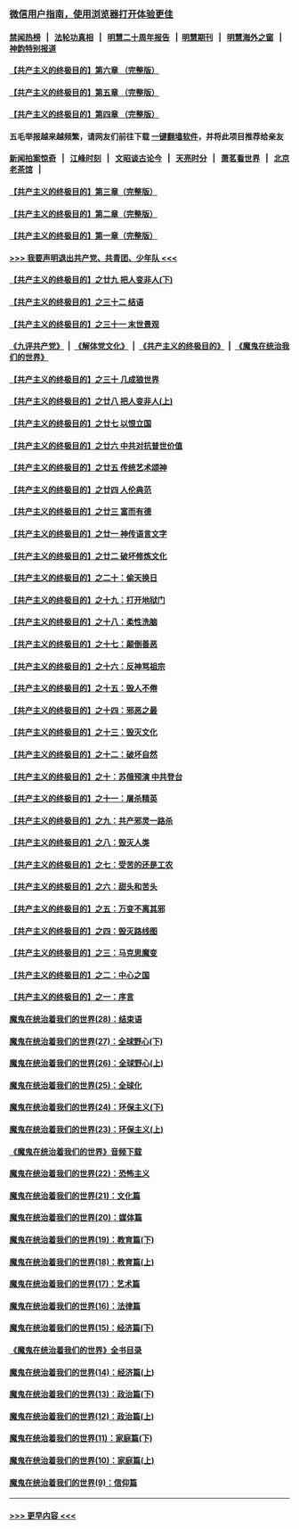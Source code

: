 ### [微信用户指南，使用浏览器打开体验更佳](https://github.com/gfw-breaker/banned-news1/blob/master/indexes/wechat-guide.md?t=0)
#### [禁闻热榜](热点新闻.md?t=0)  &nbsp;&nbsp;|&nbsp;&nbsp; [法轮功真相](https://github.com/gfw-breaker/truth/blob/master/README.md?t=0) &nbsp;&nbsp;|&nbsp;&nbsp; [明慧二十周年报告](https://github.com/gfw-breaker/mh-reports/blob/master/README.md?t=0) &nbsp;&nbsp;|&nbsp;&nbsp;[明慧期刊](https://github.com/gfw-breaker/mh-qikan) &nbsp;&nbsp;|&nbsp;&nbsp; [明慧海外之窗](https://github.com/gfw-breaker/mh-news/blob/master/README.md?t=0) &nbsp;&nbsp;|&nbsp;&nbsp; [神韵特别报道](https://github.com/gfw-breaker/mh-news/blob/master/shenyun.md?t=0)
#### [【共产主义的终极目的】第六章 （完整版）](../pages/nsc422/n11428913.md?t=02091144) 
#### [【共产主义的终极目的】第五章 （完整版）](../pages/nsc422/n11428912.md?t=02091144) 
#### [【共产主义的终极目的】第四章 （完整版）](../pages/nsc422/n11428907.md?t=02091144) 
#### 五毛举报越来越频繁，请网友们前往下载 [一键翻墙软件](https://github.com/gfw-breaker/ssr-accounts)，并将此项目推荐给亲友
#### [新闻拍案惊奇](https://github.com/gfw-breaker/banned-news1/blob/master/pages/link4.md) &nbsp;&nbsp;|&nbsp;&nbsp; [江峰时刻](https://github.com/gfw-breaker/banned-news1/blob/master/pages/link4.md) &nbsp;&nbsp;|&nbsp;&nbsp; [文昭谈古论今](https://github.com/gfw-breaker/banned-news1/blob/master/pages/link4.md) &nbsp;&nbsp;|&nbsp;&nbsp; [天亮时分](https://github.com/gfw-breaker/banned-news1/blob/master/pages/link4.md) &nbsp;&nbsp;|&nbsp;&nbsp; [萧茗看世界](https://github.com/gfw-breaker/banned-news1/blob/master/pages/link4.md) &nbsp;&nbsp;|&nbsp;&nbsp; [北京老茶馆](https://github.com/gfw-breaker/banned-news1/blob/master/pages/link4.md) &nbsp;&nbsp;|&nbsp;&nbsp; 
#### [【共产主义的终极目的】第三章（完整版）](../pages/nsc422/n11428848.md?t=02091144) 
#### [【共产主义的终极目的】第二章（完整版）](../pages/nsc422/n11428831.md?t=02091144) 
#### [【共产主义的终极目的】第一章（完整版）](../pages/nsc422/n11417651.md?t=02091144) 
#### [>>> 我要声明退出共产党、共青团、少年队 <<<](https://github.com/begood0513/goodnews/blob/master/quit/letter.md) 
#### [【共产主义的终极目的】之廿九 把人变非人(下)](../pages/nsc422/n11344140.md?t=02091144) 
#### [【共产主义的终极目的】之三十二 结语](../pages/nsc422/n11360535.md?t=02091144) 
#### [【共产主义的终极目的】之三十一 末世景观](../pages/nsc422/n11351129.md?t=02091144) 
#### [《九评共产党》](https://github.com/begood0513/9ping.md/blob/master/README.md) &nbsp;|&nbsp; [《解体党文化》](../../../../jtdwh.md/blob/master/README.md)  &nbsp;|&nbsp; [《共产主义的终极目的》](../../../../gczydzjmd.md/blob/master/README.md) &nbsp;|&nbsp; [《魔鬼在统治我们的世界》](../../../../mgztzwmdsj.md/blob/master/README.md) 
#### [【共产主义的终极目的】之三十 几成狼世界](../pages/nsc422/n11348280.md?t=02091144) 
#### [【共产主义的终极目的】之廿八 把人变非人(上)](../pages/nsc422/n11340492.md?t=02091144) 
#### [【共产主义的终极目的】之廿七 以恨立国](../pages/nsc422/n11336944.md?t=02091144) 
#### [【共产主义的终极目的】之廿六 中共对抗普世价值](../pages/nsc422/n11324785.md?t=02091144) 
#### [【共产主义的终极目的】之廿五 传统艺术颂神](../pages/nsc422/n11296396.md?t=02091144) 
#### [【共产主义的终极目的】之廿四 人伦典范](../pages/nsc422/n11296397.md?t=02091144) 
#### [【共产主义的终极目的】之廿三 富而有德](../pages/nsc422/n11283598.md?t=02091144) 
#### [【共产主义的终极目的】之廿一 神传语言文字](../pages/nsc422/n11263265.md?t=02091144) 
#### [【共产主义的终极目的】之廿二 破坏修炼文化](../pages/nsc422/n11245728.md?t=02091144) 
#### [【共产主义的终极目的】之二十：偷天换日](../pages/nsc422/n11238846.md?t=02091144) 
#### [【共产主义的终极目的】之十九：打开地狱门](../pages/nsc422/n11206376.md?t=02091144) 
#### [【共产主义的终极目的】之十八：柔性洗脑](../pages/nsc422/n11199994.md?t=02091144) 
#### [【共产主义的终极目的】之十七：颠倒善恶](../pages/nsc422/n11179782.md?t=02091144) 
#### [【共产主义的终极目的】之十六：反神骂祖宗](../pages/nsc422/n11166798.md?t=02091144) 
#### [【共产主义的终极目的】之十五：毁人不倦](../pages/nsc422/n11166792.md?t=02091144) 
#### [【共产主义的终极目的】之十四：邪恶之最](../pages/nsc422/n11150249.md?t=02091144) 
#### [【共产主义的终极目的】之十三：毁灭文化](../pages/nsc422/n11135227.md?t=02091144) 
#### [【共产主义的终极目的】之十二：破坏自然](../pages/nsc422/n11135214.md?t=02091144) 
#### [【共产主义的终极目的】之十：苏俄预演 中共登台](../pages/nsc422/n11118424.md?t=02091144) 
#### [【共产主义的终极目的】之十一：屠杀精英](../pages/nsc422/n11118442.md?t=02091144) 
#### [【共产主义的终极目的】之九：共产邪灵一路杀](../pages/nsc422/n11114139.md?t=02091144) 
#### [【共产主义的终极目的】之八：毁灭人类](../pages/nsc422/n11108503.md?t=02091144) 
#### [【共产主义的终极目的】之七：受苦的还是工农](../pages/nsc422/n11101809.md?t=02091144) 
#### [【共产主义的终极目的】之六：甜头和苦头](../pages/nsc422/n11096971.md?t=02091144) 
#### [【共产主义的终极目的】之五：万变不离其邪](../pages/nsc422/n11091285.md?t=02091144) 
#### [【共产主义的终极目的】之四：毁灭路线图](../pages/nsc422/n11086284.md?t=02091144) 
#### [【共产主义的终极目的】之三：马克思魔变](../pages/nsc422/n11061941.md?t=02091144) 
#### [【共产主义的终极目的】之二：中心之国](../pages/nsc422/n11047728.md?t=02091144) 
#### [【共产主义的终极目的】之一：序言](../pages/nsc422/n11086077.md?t=02091144) 
#### [魔鬼在统治着我们的世界(28)：结束语](../pages/nsc422/n10936246.md?t=02091144) 
#### [魔鬼在统治着我们的世界(27)：全球野心(下)](../pages/nsc422/n10928319.md?t=02091144) 
#### [魔鬼在统治着我们的世界(26)：全球野心(上)](../pages/nsc422/n10900318.md?t=02091144) 
#### [魔鬼在统治着我们的世界(25)：全球化](../pages/nsc422/n10788205.md?t=02091144) 
#### [魔鬼在统治着我们的世界(24)：环保主义(下)](../pages/nsc422/n10695307.md?t=02091144) 
#### [魔鬼在统治着我们的世界(23)：环保主义(上)](../pages/nsc422/n10688613.md?t=02091144) 
#### [《魔鬼在统治着我们的世界》音频下载](../pages/nsc422/n10635553.md?t=02091144) 
#### [魔鬼在统治着我们的世界(22)：恐怖主义](../pages/nsc422/n10614727.md?t=02091144) 
#### [魔鬼在统治着我们的世界(21)：文化篇](../pages/nsc422/n10597706.md?t=02091144) 
#### [魔鬼在统治着我们的世界(20)：媒体篇](../pages/nsc422/n10586579.md?t=02091144) 
#### [魔鬼在统治着我们的世界(19)：教育篇(下)](../pages/nsc422/n10564808.md?t=02091144) 
#### [魔鬼在统治着我们的世界(18)：教育篇(上)](../pages/nsc422/n10526970.md?t=02091144) 
#### [魔鬼在统治着我们的世界(17)：艺术篇](../pages/nsc422/n10499093.md?t=02091144) 
#### [魔鬼在统治着我们的世界(16)：法律篇](../pages/nsc422/n10485969.md?t=02091144) 
#### [魔鬼在统治着我们的世界(15)：经济篇(下)](../pages/nsc422/n10469975.md?t=02091144) 
#### [《魔鬼在统治着我们的世界》全书目录](../pages/nsc422/n10464261.md?t=02091144) 
#### [魔鬼在统治着我们的世界(14)：经济篇(上)](../pages/nsc422/n10457370.md?t=02091144) 
#### [魔鬼在统治着我们的世界(13)：政治篇(下)](../pages/nsc422/n10448270.md?t=02091144) 
#### [魔鬼在统治着我们的世界(12)：政治篇(上)](../pages/nsc422/n10444576.md?t=02091144) 
#### [魔鬼在统治着我们的世界(11)：家庭篇(下)](../pages/nsc422/n10440961.md?t=02091144) 
#### [魔鬼在统治着我们的世界(10)：家庭篇(上)](../pages/nsc422/n10435448.md?t=02091144) 
#### [魔鬼在统治着我们的世界(9)：信仰篇](../pages/nsc422/n10432159.md?t=02091144) 

----
#### [ >>> 更早内容 <<< ](../indexes/nsc422-earlier.md)
